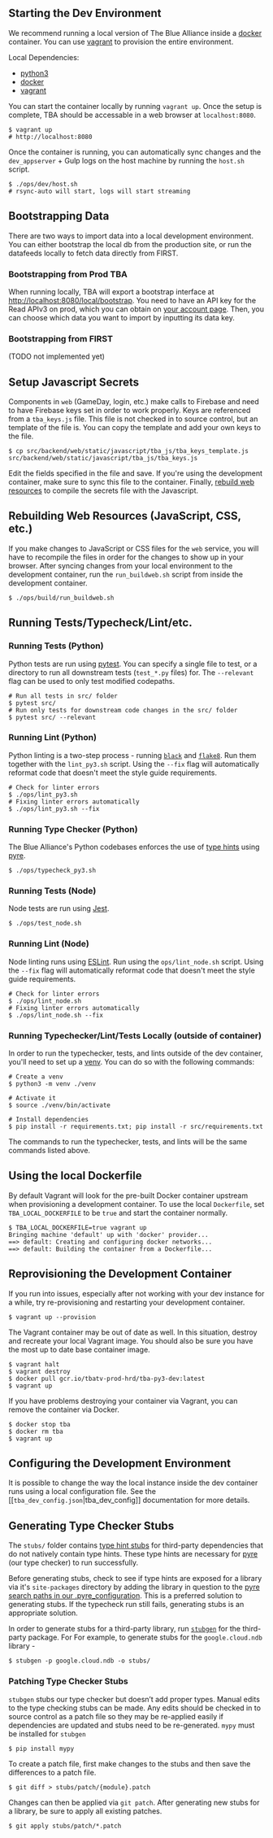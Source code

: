 ## Starting the Dev Environment

We recommend running a local version of The Blue Alliance inside a [docker](https://www.docker.com/) container. You can use [vagrant](https://www.vagrantup.com/) to provision the entire environment.

Local Dependencies:
 - [python3](https://wiki.python.org/moin/BeginnersGuide/Download)
 - [docker](https://www.docker.com/)
 - [vagrant](https://www.vagrantup.com/)

You can start the container locally by running `vagrant up`. Once the setup is complete, TBA should be accessable in a web browser at `localhost:8080`.

```
$ vagrant up
# http://localhost:8080
```

Once the container is running, you can automatically sync changes and the `dev_appserver` + Gulp logs on the host machine by running the `host.sh` script.

```
$ ./ops/dev/host.sh
# rsync-auto will start, logs will start streaming
```

## Bootstrapping Data

There are two ways to import data into a local development environment. You can either bootstrap the local db from the production site, or run the datafeeds locally to fetch data directly from FIRST.

### Bootstrapping from Prod TBA

When running locally, TBA will export a bootstrap interface at [http://localhost:8080/local/bootstrap](http://localhost:8080/local/bootstrap). You need to have an API key for the Read APIv3 on prod, which you can obtain on [your account page](https://www.thebluealliance.com/account). Then, you can choose which data you want to import by inputting its data key.

### Bootstrapping from FIRST

(TODO not implemented yet)

## Setup Javascript Secrets

Components in `web` (GameDay, login, etc.) make calls to Firebase and need to have Firebase keys set in order to work properly. Keys are referenced from a `tba_keys.js` file. This file is not checked in to source control, but an template of the file is. You can copy the template and add your own keys to the file.

```
$ cp src/backend/web/static/javascript/tba_js/tba_keys_template.js src/backend/web/static/javascript/tba_js/tba_keys.js
```

Edit the fields specified in the file and save. If you're using the development container, make sure to sync this file to the container. Finally, [rebuild web resources](https://github.com/the-blue-alliance/the-blue-alliance/wiki/Development-Runbook#rebuilding-web-resources-javascript-css-etc) to compile the secrets file with the Javascript.

## Rebuilding Web Resources (JavaScript, CSS, etc.)

If you make changes to JavaScript or CSS files for the `web` service, you will have to recompile the files in order for the changes to show up in your browser. After syncing changes from your local environment to the development container, run the `run_buildweb.sh` script from inside the development container.

```
$ ./ops/build/run_buildweb.sh
```

## Running Tests/Typecheck/Lint/etc.

### Running Tests (Python)
Python tests are run using [pytest](https://docs.pytest.org/en/latest/). You can specify a single file to test, or a directory to run all downstream tests (`test_*.py` files) for. The `--relevant` flag can be used to only test modified codepaths.
```
# Run all tests in src/ folder
$ pytest src/
# Run only tests for downstream code changes in the src/ folder
$ pytest src/ --relevant
```

### Running Lint (Python)
Python linting is a two-step process - running [`black`](https://black.readthedocs.io/en/stable/) and [`flake8`](https://flake8.pycqa.org/en/latest/). Run them together with the `lint_py3.sh` script. Using the `--fix` flag will automatically reformat code that doesn't meet the style guide requirements.
```
# Check for linter errors
$ ./ops/lint_py3.sh
# Fixing linter errors automatically
$ ./ops/lint_py3.sh --fix
```

### Running Type Checker (Python)
The Blue Alliance's Python codebases enforces the use of [type hints](https://www.python.org/dev/peps/pep-0484/) using [pyre](https://pyre-check.org/).
```
$ ./ops/typecheck_py3.sh
```

### Running Tests (Node)
Node tests are run using [Jest](https://jestjs.io/).
```
$ ./ops/test_node.sh
```

### Running Lint (Node)
Node linting runs using [ESLint](https://eslint.org/). Run using the `ops/lint_node.sh` script. Using the `--fix` flag will automatically reformat code that doesn't meet the style guide requirements.
```
# Check for linter errors
$ ./ops/lint_node.sh
# Fixing linter errors automatically
$ ./ops/lint_node.sh --fix
```

### Running Typechecker/Lint/Tests Locally (outside of container)

In order to run the typechecker, tests, and lints outside of the dev container, you'll need to set up a [venv](https://docs.python.org/3/tutorial/venv.html). You can do so with the following commands:

```
# Create a venv
$ python3 -m venv ./venv

# Activate it
$ source ./venv/bin/activate

# Install dependencies
$ pip install -r requirements.txt; pip install -r src/requirements.txt
```

The commands to run the typechecker, tests, and lints will be the same commands listed above.

## Using the local Dockerfile
By default Vagrant will look for the pre-built Docker container upstream when provisioning a development container. To use the local `Dockerfile`, set `TBA_LOCAL_DOCKERFILE` to be `true` and start the container normally.

```
$ TBA_LOCAL_DOCKERFILE=true vagrant up
Bringing machine 'default' up with 'docker' provider...
==> default: Creating and configuring docker networks...
==> default: Building the container from a Dockerfile...
```

## Reprovisioning the Development Container
If you run into issues, especially after not working with your dev instance for a while, try re-provisioning and restarting your development container.

```
$ vagrant up --provision
```

The Vagrant container may be out of date as well. In this situation, destroy and recreate your local Vagrant image. You should also be sure you have the most up to date base container image.

```
$ vagrant halt
$ vagrant destroy
$ docker pull gcr.io/tbatv-prod-hrd/tba-py3-dev:latest
$ vagrant up
```

If you have problems destroying your container via Vagrant, you can remove the container via Docker.

```
$ docker stop tba
$ docker rm tba
$ vagrant up
```

## Configuring the Development Environment

It is possible to change the way the local instance inside the dev container runs using a local configuration file. See the [[`tba_dev_config.json`|tba_dev_config]] documentation for more details.

## Generating Type Checker Stubs
The `stubs/` folder contains [type hint stubs](https://www.python.org/dev/peps/pep-0484/#stub-files) for third-party dependencies that do not natively contain type hints. These type hints are necessary for [pyre](https://pyre-check.org/) (our type checker) to run successfully.

Before generating stubs, check to see if type hints are exposed for a library via it's `site-packages` directory by adding the library in question to the [pyre search paths in our .pyre_configuration](https://github.com/the-blue-alliance/the-blue-alliance/blob/py3/.pyre_configuration). This is a preferred solution to generating stubs. If the typecheck run still fails, generating stubs is an appropriate solution.

In order to generate stubs for a third-party library, run [`stubgen`](https://mypy.readthedocs.io/en/stable/stubgen.html) for the third-party package. For For example, to generate stubs for the `google.cloud.ndb` library -

```
$ stubgen -p google.cloud.ndb -o stubs/
```

### Patching Type Checker Stubs
`stubgen` stubs our type checker but doesn’t add proper types. Manual edits to the type checking stubs can be made. Any edits should be checked in to source control as a patch file so they may be re-applied easily if dependencies are updated and stubs need to be re-generated. `mypy` must be installed for `stubgen`
```
$ pip install mypy
```

To create a patch file, first make changes to the stubs and then save the differences to a patch file.
```
$ git diff > stubs/patch/{module}.patch
```

Changes can then be applied via `git patch`.  After generating new stubs for a library, be sure to apply all existing patches.
```
$ git apply stubs/patch/*.patch
```
